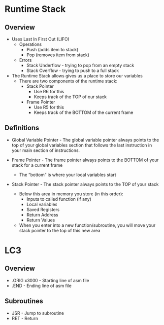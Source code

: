 # Runtime Stack

## Overview

- Uses Last In First Out (LIFO)
    - Operations
        - Push (adds item to stack)
        - Pop (removes item from stack)
    - Errors
        - Stack Underflow - trying to pop from an empty stack
        - Stack Overflow - trying to push to a full stack
- The Runtime Stack allows gives us a place to store our
variables
    - There are two components of the runtime stack:
        - Stack Pointer
            - Use R6 for this
            - Keeps track of the TOP of our stack
        - Frame Pointer
            - Use R5 for this
            - Keeps track of the BOTTOM of the current frame


## Definitions

- Global Variable Pointer - The global variable pointer always points to the top of your global variables section that follows the last instruction in your main section of instructions.

- Frame Pointer - The frame pointer always points to the BOTTOM of your stack for a current frame
    - The “bottom” is where your local variables start

- Stack Pointer - The stack pointer always points to the TOP of your stack
    - Below this area in memory you store (in this order):
        - Inputs to called function (if any)
        - Local variables
        - Saved Registers
        - Return Address
        - Return Values
    - When you enter into a new function/subroutine, you will move your stack pointer to the top of this new area

# LC3

## Overview

- .ORIG x3000 - Starting line of asm file
- .END - Ending line of asm file

## Subroutines

 - JSR - Jump to subroutine
 - RET - Return

